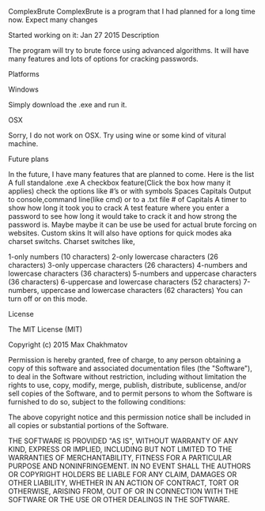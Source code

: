 ComplexBrute
ComplexBrute is a program that I had planned for a long time now. Expect many changes

Started working on it: Jan 27 2015
Description

The program will try to brute force using advanced algorithms. It will have many features and lots of options for cracking passwords.

Platforms

Windows

Simply download the .exe and run it.


OSX

Sorry, I do not work on OSX. Try using wine or some kind of vitural machine.


Future plans

In the future, I have many features that are planned to come. Here is the list
A full standalone .exe
A checkbox feature(Click the box how many it applies)
	check the options like #’s or with symbols
	Spaces
	Capitals
	Output to console,command line(like cmd) or to a .txt file
	# of Capitals
A timer to show how long it took you to crack
A test feature where you enter a password to see how long it would take to crack it and how strong the password is.
Maybe maybe it can be use be used for actual brute forcing on websites.
Custom skins
It will also have options for quick modes aka charset switchs.
	Charset switches like,

1-only numbers (10 characters)
2-only lowercase characters (26 characters)
3-only uppercase characters (26 characters)
4-numbers and lowercase characters (36 characters)
5-numbers and uppercase characters (36 characters)
6-uppercase and lowercase characters (52 characters)
7-numbers, uppercase and lowercase characters (62 characters)
You can turn off or on this mode.

License

The MIT License (MIT)

Copyright (c) 2015 Max Chakhmatov

Permission is hereby granted, free of charge, to any person obtaining a copy of this software and associated documentation files (the "Software"), to deal in the Software without restriction, including without limitation the rights to use, copy, modify, merge, publish, distribute, sublicense, and/or sell copies of the Software, and to permit persons to whom the Software is furnished to do so, subject to the following conditions:

The above copyright notice and this permission notice shall be included in all copies or substantial portions of the Software.

THE SOFTWARE IS PROVIDED "AS IS", WITHOUT WARRANTY OF ANY KIND, EXPRESS OR IMPLIED, INCLUDING BUT NOT LIMITED TO THE WARRANTIES OF MERCHANTABILITY, FITNESS FOR A PARTICULAR PURPOSE AND NONINFRINGEMENT. IN NO EVENT SHALL THE AUTHORS OR COPYRIGHT HOLDERS BE LIABLE FOR ANY CLAIM, DAMAGES OR OTHER LIABILITY, WHETHER IN AN ACTION OF CONTRACT, TORT OR OTHERWISE, ARISING FROM, OUT OF OR IN CONNECTION WITH THE SOFTWARE OR THE USE OR OTHER DEALINGS IN THE SOFTWARE.
